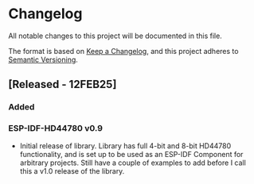 # Changelog

All notable changes to this project will be documented in this file.

The format is based on [Keep a Changelog](https://keepachangelog.com/en/1.1.0/),
and this project adheres to [Semantic Versioning](https://semver.org/spec/v2.0.0.html).

## [Released - 12FEB25]
### Added
### ESP-IDF-HD44780 v0.9
- Initial release of library.  Library has full 4-bit and 8-bit HD44780 functionality, 
  and is set up to be used as an ESP-IDF Component for arbitrary projects.  Still have
  a couple of examples to add before I call this a v1.0 release of the library.
